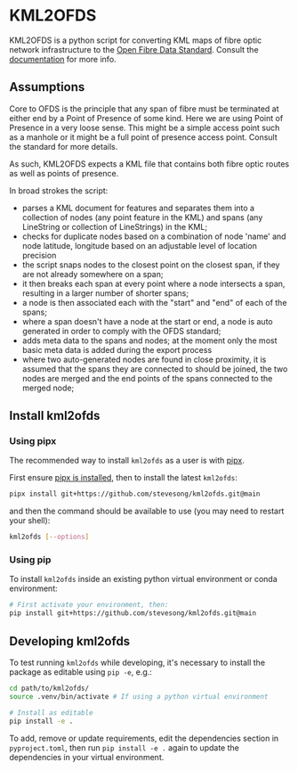 # KML2OFDS

KML2OFDS is a python script for converting KML maps of fibre optic network infrastructure to the [Open Fibre Data Standard][ofds-repo].  Consult the [documentation][ofds-docs] for more info.

## Assumptions

Core to OFDS is the principle that any span of fibre must be terminated at either end by a Point of Presence of some kind.  Here we are using Point of Presence in a very loose sense.  This might be a simple access point such as a manhole or it might be a full point of presence access point. Consult the standard for more details.

As such, KML2OFDS expects a KML file that contains both fibre optic routes as well as points of presence.

In broad strokes the script:

* parses a KML document for features and separates them into a collection of nodes (any point feature in the KML) and spans (any LineString or collection of LineStrings) in the KML;
* checks for duplicate nodes based on a combination of node 'name' and node latitude, longitude based on an adjustable level of location precision
* the script snaps nodes to the closest point on the closest span, if they are not already somewhere on a span;
* it then breaks each span at every point where a node intersects a span, resulting in a larger number of shorter spans;
* a node is then associated each with the "start" and "end" of each of the spans; 
* where a span doesn't have a node at the start or end, a node is auto generated in order to comply with the OFDS standard;
* adds meta data to the spans and nodes; at the moment only the most basic meta data is added during the export process
* where two auto-generated nodes are found in close proximity, it is assumed that the spans they are connected to should be joined, the two nodes are merged and the end points of the spans connected to the merged node;


## Install kml2ofds

### Using pipx

The recommended way to install `kml2ofds` as a user is with [pipx][pipx].

First ensure [pipx is installed](https://pipx.pypa.io/stable/#install-pipx), then to install the latest `kml2ofds`:

```sh
pipx install git+https://github.com/stevesong/kml2ofds.git@main
```

and then the command should be available to use (you may need to restart your shell):

```sh
kml2ofds [--options]
```

### Using pip

To install `kml2ofds` inside an existing python virtual environment or conda environment:

```sh
# First activate your environment, then:
pip install git+https://github.com/stevesong/kml2ofds.git@main
```

## Developing kml2ofds

To test running `kml2ofds` while developing, it's necessary to install the package as editable using `pip -e`, e.g.:

```sh
cd path/to/kml2ofds/
source .venv/bin/activate # If using a python virtual environment

# Install as editable
pip install -e .
```

To add, remove or update requirements, edit the dependencies section in `pyproject.toml`, then run `pip install -e .` again to update the dependencies in your virtual environment.


[ofds-repo]: <https://github.com/Open-Telecoms-Data/open-fibre-data-standard>
[ofds-docs]: <https://open-fibre-data-standard.readthedocs.io/en/latest/reference/schema.html>
[pipx]: <https://github.com/pypa/pipx/>

